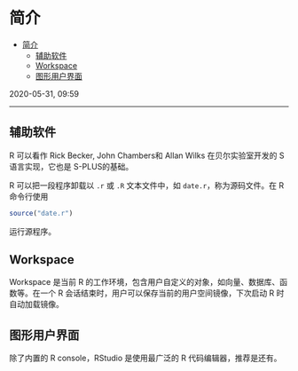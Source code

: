 # 简介

- [简介](#简介)
  - [辅助软件](#辅助软件)
  - [Workspace](#workspace)
  - [图形用户界面](#图形用户界面)

2020-05-31, 09:59
***

## 辅助软件

R 可以看作 Rick Becker, John Chambers和 Allan Wilks 在贝尔实验室开发的 S 语言实现，它也是 S-PLUS的基础。

R 可以把一段程序卸载以 `.r` 或 `.R` 文本文件中，如 `date.r`，称为源码文件。在 R 命令行使用

```r
source("date.r")
```

运行源程序。

## Workspace

Workspace 是当前 R 的工作环境，包含用户自定义的对象，如向量、数据库、函数等。在一个 R 会话结束时，用户可以保存当前的用户空间镜像，下次启动 R 时自动加载镜像。

## 图形用户界面

除了内置的 R console，RStudio 是使用最广泛的 R 代码编辑器，推荐是还有。
